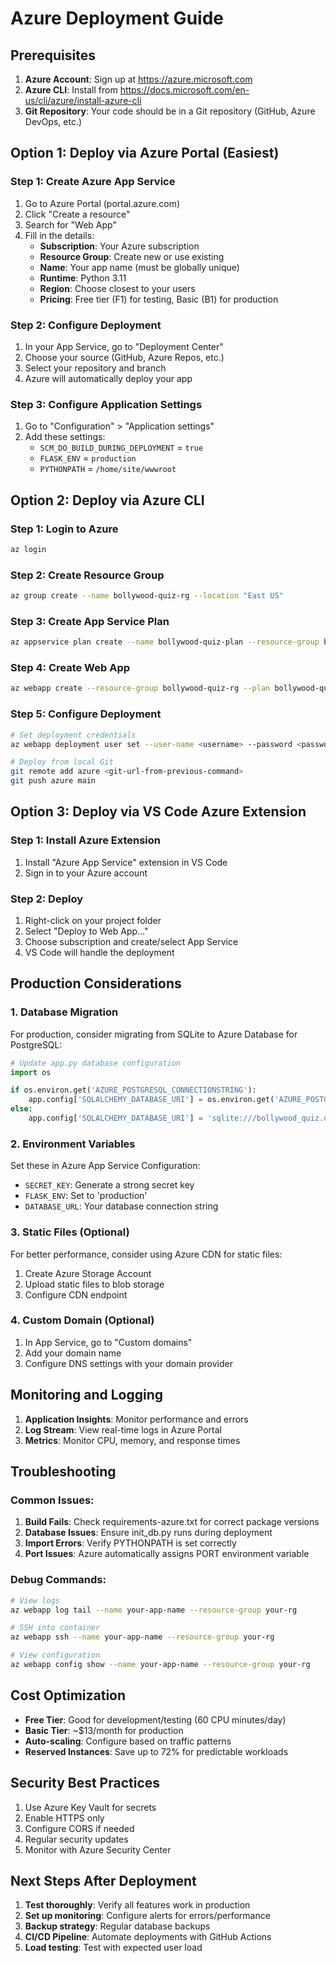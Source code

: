 # Azure Deployment Guide

## Prerequisites

1. **Azure Account**: Sign up at https://azure.microsoft.com
2. **Azure CLI**: Install from https://docs.microsoft.com/en-us/cli/azure/install-azure-cli
3. **Git Repository**: Your code should be in a Git repository (GitHub, Azure DevOps, etc.)

## Option 1: Deploy via Azure Portal (Easiest)

### Step 1: Create Azure App Service
1. Go to Azure Portal (portal.azure.com)
2. Click "Create a resource"
3. Search for "Web App"
4. Fill in the details:
   - **Subscription**: Your Azure subscription
   - **Resource Group**: Create new or use existing
   - **Name**: Your app name (must be globally unique)
   - **Runtime**: Python 3.11
   - **Region**: Choose closest to your users
   - **Pricing**: Free tier (F1) for testing, Basic (B1) for production

### Step 2: Configure Deployment
1. In your App Service, go to "Deployment Center"
2. Choose your source (GitHub, Azure Repos, etc.)
3. Select your repository and branch
4. Azure will automatically deploy your app

### Step 3: Configure Application Settings
1. Go to "Configuration" > "Application settings"
2. Add these settings:
   - `SCM_DO_BUILD_DURING_DEPLOYMENT` = `true`
   - `FLASK_ENV` = `production`
   - `PYTHONPATH` = `/home/site/wwwroot`

## Option 2: Deploy via Azure CLI

### Step 1: Login to Azure
```bash
az login
```

### Step 2: Create Resource Group
```bash
az group create --name bollywood-quiz-rg --location "East US"
```

### Step 3: Create App Service Plan
```bash
az appservice plan create --name bollywood-quiz-plan --resource-group bollywood-quiz-rg --sku FREE --is-linux
```

### Step 4: Create Web App
```bash
az webapp create --resource-group bollywood-quiz-rg --plan bollywood-quiz-plan --name your-unique-app-name --runtime "PYTHON|3.11" --deployment-local-git
```

### Step 5: Configure Deployment
```bash
# Set deployment credentials
az webapp deployment user set --user-name <username> --password <password>

# Deploy from local Git
git remote add azure <git-url-from-previous-command>
git push azure main
```

## Option 3: Deploy via VS Code Azure Extension

### Step 1: Install Azure Extension
1. Install "Azure App Service" extension in VS Code
2. Sign in to your Azure account

### Step 2: Deploy
1. Right-click on your project folder
2. Select "Deploy to Web App..."
3. Choose subscription and create/select App Service
4. VS Code will handle the deployment

## Production Considerations

### 1. Database Migration
For production, consider migrating from SQLite to Azure Database for PostgreSQL:

```python
# Update app.py database configuration
import os

if os.environ.get('AZURE_POSTGRESQL_CONNECTIONSTRING'):
    app.config['SQLALCHEMY_DATABASE_URI'] = os.environ.get('AZURE_POSTGRESQL_CONNECTIONSTRING')
else:
    app.config['SQLALCHEMY_DATABASE_URI'] = 'sqlite:///bollywood_quiz.db'
```

### 2. Environment Variables
Set these in Azure App Service Configuration:
- `SECRET_KEY`: Generate a strong secret key
- `FLASK_ENV`: Set to 'production'
- `DATABASE_URL`: Your database connection string

### 3. Static Files (Optional)
For better performance, consider using Azure CDN for static files:
1. Create Azure Storage Account
2. Upload static files to blob storage
3. Configure CDN endpoint

### 4. Custom Domain (Optional)
1. In App Service, go to "Custom domains"
2. Add your domain name
3. Configure DNS settings with your domain provider

## Monitoring and Logging

1. **Application Insights**: Monitor performance and errors
2. **Log Stream**: View real-time logs in Azure Portal
3. **Metrics**: Monitor CPU, memory, and response times

## Troubleshooting

### Common Issues:
1. **Build Fails**: Check requirements-azure.txt for correct package versions
2. **Database Issues**: Ensure init_db.py runs during deployment
3. **Import Errors**: Verify PYTHONPATH is set correctly
4. **Port Issues**: Azure automatically assigns PORT environment variable

### Debug Commands:
```bash
# View logs
az webapp log tail --name your-app-name --resource-group your-rg

# SSH into container
az webapp ssh --name your-app-name --resource-group your-rg

# View configuration
az webapp config show --name your-app-name --resource-group your-rg
```

## Cost Optimization

- **Free Tier**: Good for development/testing (60 CPU minutes/day)
- **Basic Tier**: ~$13/month for production
- **Auto-scaling**: Configure based on traffic patterns
- **Reserved Instances**: Save up to 72% for predictable workloads

## Security Best Practices

1. Use Azure Key Vault for secrets
2. Enable HTTPS only
3. Configure CORS if needed
4. Regular security updates
5. Monitor with Azure Security Center

## Next Steps After Deployment

1. **Test thoroughly**: Verify all features work in production
2. **Set up monitoring**: Configure alerts for errors/performance
3. **Backup strategy**: Regular database backups
4. **CI/CD Pipeline**: Automate deployments with GitHub Actions
5. **Load testing**: Test with expected user load